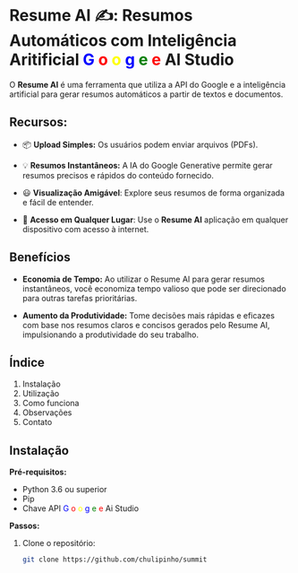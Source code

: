 # Resume AI ✍️: Resumos Automáticos com Inteligência Aritificial <span style="color:blue;">G</span> <span style="color:red;">o</span> <span style="color:yellow;">o</span> <span style="color:blue;">g</span> <span style="color:green;">e</span> <span style="color:red;">e</span> AI Studio

O **Resume AI** é uma ferramenta que utiliza a API do Google e a inteligência artificial para gerar resumos automáticos a partir de textos e documentos.

## Recursos:

-  📦 **Upload Simples:** Os usuários podem enviar arquivos (PDFs).
  
- 💡 **Resumos Instantâneos:** A IA do Google Generative permite gerar resumos precisos e rápidos do conteúdo fornecido.
  
- 😃 **Visualização Amigável**: Explore seus resumos de forma organizada e fácil de entender.
  
- 📲 **Acesso em Qualquer Lugar**: Use o **Resume AI** aplicação em qualquer dispositivo com acesso à internet.

## Benefícios

- **Economia de Tempo:** Ao utilizar o Resume AI para gerar resumos instantâneos, você economiza tempo valioso que pode ser direcionado para outras tarefas prioritárias.
  
- **Aumento da Produtividade:** Tome decisões mais rápidas e eficazes com base nos resumos claros e concisos gerados pelo Resume AI, impulsionando a produtividade do seu trabalho.

## Índice

1. Instalação
2. Utilização
3. Como funciona
4. Observações
5. Contato

## Instalação

**Pré-requisitos:**

- Python 3.6 ou superior
- Pip
- Chave API <span style="color:blue;">G</span> <span style="color:red;">o</span> <span style="color:yellow;">o</span> <span style="color:blue;">g</span> <span style="color:green;">e</span> <span style="color:red;">e</span> Ai Studio

**Passos:**

1. Clone o repositório:
   ```bash
   git clone https://github.com/chulipinho/summit
